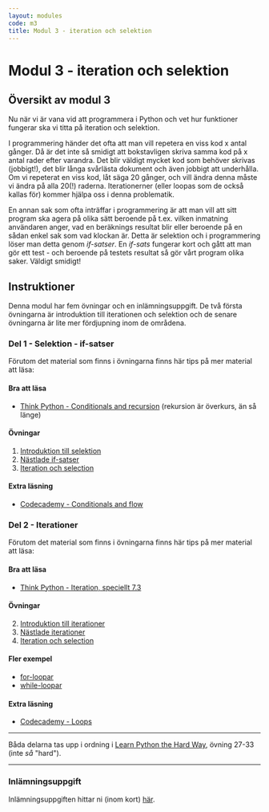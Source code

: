 ```yaml
---
layout: modules
code: m3
title: Modul 3 - iteration och selektion
---
```


# Modul 3 - iteration och selektion

## Översikt av modul 3

Nu när vi är vana vid att programmera i Python och vet hur funktioner fungerar ska vi titta på iteration och selektion.

I programmering händer det ofta att man vill repetera en viss kod x antal gånger. Då är det inte så smidigt att bokstavligen skriva samma kod på x antal rader efter varandra. Det blir väldigt mycket kod som behöver skrivas (jobbigt!), det blir långa svårlästa dokument och även jobbigt att underhålla. Om vi repeterat en viss kod, låt säga 20 gånger, och vill ändra denna måste vi ändra på alla 20(!) raderna. Iterationerner (eller loopas som de också kallas för) kommer hjälpa oss i denna problematik.

En annan sak som ofta inträffar i programmering är att man vill att sitt program ska agera på olika sätt beroende på t.ex. vilken inmatning användaren anger, vad en beräknings resultat blir eller beroende på en sådan enkel sak som vad klockan är. Detta är selektion och i programmering löser man detta genom _if-satser_. En _if-sats_ fungerar kort och gått att man gör ett test - och beroende på testets resultat så gör vårt program olika saker. Väldigt smidigt! 

## Instruktioner

Denna modul har fem övningar och en inlämningsuppgift. De två första övningarna är introduktion till iterationen och selektion och de senare övningarna är lite mer fördjupning inom de områdena.

### Del 1 - Selektion - if-satser

Förutom det material som finns i övningarna finns här tips på mer material att läsa:

#### Bra att läsa

- [Think Python - Conditionals and recursion](http://www.greenteapress.com/thinkpython/html/thinkpython006.html) (rekursion är överkurs, än så länge)

#### Övningar

1. [Introduktion till selektion](exercises/L01.html)
3. [Nästlade if-satser](exercises/L03.html)
5. [Iteration och selection](exercises/L05.html)

#### Extra läsning

- [Codecademy - Conditionals and flow](http://www.codecademy.com/en/tracks/python)

### Del 2 - Iterationer

Förutom det material som finns i övningarna finns här tips på mer material att läsa:

#### Bra att läsa

- [Think Python - Iteration, speciellt 7.3](http://www.greenteapress.com/thinkpython/html/thinkpython008.html)

#### Övningar

2. [Introduktion till iterationer](exercises/L02.html)
4. [Nästlade iterationer](exercises/L04.html)
5. [Iteration och selection](exercises/L05.html)


#### Fler exempel

* [for-loopar](ex_for.html)
* [while-loopar](ex_while.html)

#### Extra läsning

 - [Codecademy - Loops](http://www.codecademy.com/en/tracks/python)

 ---
 
 Båda delarna tas upp i ordning i [Learn Python the Hard Way](http://learnpythonthehardway.org/book/), övning 27-33 (inte _så_ &quot;hard&quot;).
 
 ---
 
### Inlämningsuppgift
 
 Inlämningsuppgiften hittar ni (inom kort) [här](assignments/U1.html).